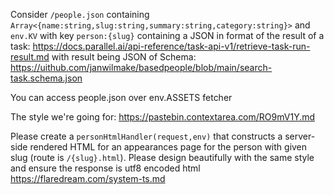 Consider `/people.json` containing `Array<{name:string,slug:string,summary:string,category:string}>` and `env.KV` with key `person:{slug}` containing a JSON in format of the result of a task: https://docs.parallel.ai/api-reference/task-api-v1/retrieve-task-run-result.md with result being JSON of Schema:
https://uithub.com/janwilmake/basedpeople/blob/main/search-task.schema.json

You can access people.json over env.ASSETS fetcher

The style we're going for: https://pastebin.contextarea.com/RO9mV1Y.md

Please create a `personHtmlHandler(request,env)` that constructs a server-side rendered HTML for an appearances page for the person with given slug (route is `/{slug}.html`). Please design beautifully with the same style and ensure the response is utf8 encoded html
https://flaredream.com/system-ts.md
